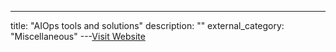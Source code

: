 ---
title: "AIOps tools and solutions"
description: ""
external_category: "Miscellaneous"
---[Visit Website](https://www.ibm.com/cloud/aiops)

